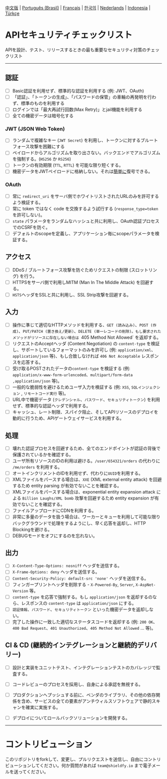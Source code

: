 [中文版](./README-zh.md) | [Português (Brasil)](./README-pt_BR.md) | [Français](./README-fr.md) | [한국의](./README-ko.md) | [Nederlands](./README-nl.md) | [Indonesia](./README-id.md) | [Türkçe](./README-tr.md) 

# APIセキュリティチェックリスト
APIを設計、テスト、リリースするときの最も重要なセキュリティ対策のチェックリスト

------------------------------------------------------------------------------
## 認証
- [ ] Basic認証を利用せず、標準的な認証を利用する (例: JWT、OAuth)
- [ ] 「認証」、「トークンの生成」、「パスワードの保管」の車輪の再発明を行わず、標準のものを利用する
- [ ] ログインでは「最大再試行回数(Max Retry)」とjail機能を利用する
- [ ] 全ての機密データは暗号化する

### JWT (JSON Web Token)
- [ ] ランダムで複雑なキー (`JWT Secret`) を利用し、トークンに対するブルートフォース攻撃を困難にする
- [ ] ペイロードからアルゴリズムを取り出さない。バックエンドでアルゴリズムを強制する。(`HS256` か `RS256`)
- [ ] トークンの有効期限 (`TTL`, `RTTL`) を可能な限り短くする。
- [ ] 機密データをJWTペイロードに格納しない。それは[簡単に](https://jwt.io/#debugger-io)復号できる。

### OAuth
- [ ] 常に `redirect_uri` をサーバ側でホワイトリストされたURLのみを許可するよう検証する。
- [ ] 常に token ではなく code を交換するよう試行する (`response_type=token` を許可しない)。
- [ ] `state` パラメータをランダムなハッシュと共に利用し、OAuth認証プロセスでのCSRFを防ぐ。
- [ ] デフォルトのscopeを定義し、アプリケーション毎にscopeパラメータを検証する。

## アクセス
- [ ] DDoS / ブルートフォース攻撃を防ぐためリクエストの制限 (スロットリング) を行う。
- [ ] HTTPSをサーバ側で利用しMITM (Man In The Middle Attack) を回避する。
- [ ] `HSTS`ヘッダをSSLと共に利用し、SSL Strip攻撃を回避する。

## 入力
- [ ] 操作に準じて適切なHTTPメソッドを利用する、`GET (読み込み)`、`POST (作成)`、`PUT/PATCH (置き換え/更新)`、`DELETE (単一レコードの削除)。もし要求されたメソッドがリソースに存在しない場合は `405 Method Not Allowed` を返却する。
- [ ] リクエストのAcceptヘッダ (Content Negotiation) の `content-type` を検証し、サポートしているフォーマットのみを許可し (例: `application/xml`、`application/json` 等)、もし合致しなければ `406 Not Acceptable` レスポンスを応答する。
- [ ] 受け取るPOSTされたデータの`content-type` を検証する (例: `application/x-www-form-urlencoded`、`multipart/form-data ,application/json` 等)。
- [ ] 一般的な脆弱性を避けるためユーザ入力を検証する (例: `XSS`, `SQLインジェクション` , `リモートコード実行` 等)。
- [ ] URL中で機密データ (`クレデンシャル`、`パスワード`、`セキュリティトークン`) を利用せず、標準的な認証ヘッダで利用する。
- [ ] キャッシュ、レート制限、スパイク阻止、そしてAPIリソースのデプロイを動的に行うため、APIゲートウェイサービスを利用する。

## 処理
- [ ] 壊れた認証プロセスを回避するため、全てのエンドポイントが認証の背後で保護されているかを確認する。
- [ ] ユーザ所有リソースのIDの利用は避ける。`/user/654321/orders` の代わりに `/me/orders` を利用する。
- [ ] オートインクリメントのIDを利用せず、代わりに`UUID`を利用する。
- [ ] XMLファイルをパースする場合は、`XXE` (XML external entity attack) を回避するため entity parsing が有効でないことを確認する。
- [ ] XMLファイルをパースする場合は、exponential entity expansion attack による `Billion Laughs/XML bomb` 攻撃を回避するため entity expansion が有効でないことを確認する。
- [ ] ファイルアップロードにCDNを利用する。
- [ ] 非常に多量のデータを扱う場合は、ワーカーとキューを利用して可能な限りバックグラウンドで処理をするようにし、早く応答を返却し、HTTP Blockingを避ける。
- [ ] DEBUGモードをオフにするのを忘れない。

## 出力
- [ ] `X-Content-Type-Options: nosniff` ヘッダを送信する。
- [ ] `X-Frame-Options: deny` ヘッダを送信する。
- [ ] `Content-Security-Policy: default-src 'none'` ヘッダを送信する。
- [ ] フィンガープリントヘッダを削除する - `X-Powered-By`, `Server`, `X-AspNet-Version` 等。
- [ ] `content-type` を応答で強制する。もし `application/json` を返却するのなら、レスポンスの `content-type` は `application/json` にする。
- [ ] `認証情報`、`パスワード`、`セキュリティトークン` といった機密データを返却しない。
- [ ] 完了した操作に一致した適切なステータスコードを返却する (例: `200 OK`、`400 Bad Request`、`401 Unauthorized`、`405 Method Not Allowed` ... 等)。

## CI & CD (継続的インテグレーションと継続的デリバリー)
- [ ] 設計と実装をユニットテスト、インテグレーションテストのカバレッジで監査する。
- [ ] コードレビューのプロセスを採用し、自身による承認を無視する。
- [ ] プロダクションへプッシュする前に、ベンダのライブラリ、その他の依存関係を含め、サービスの全ての要素がアンチウィルスソフトウェアで静的スキャンを確実に実施する。
- [ ] デプロイについてロールバックソリューションを開発する。


------------------------------------------------------------------------------

# コントリビューション
このリポジトリをforkして、変更し、プルリクエストを送信し、自由にコントリビューションしてください。何か質問があれば `team@shieldfy.io` まで電子メールを送ってください。
